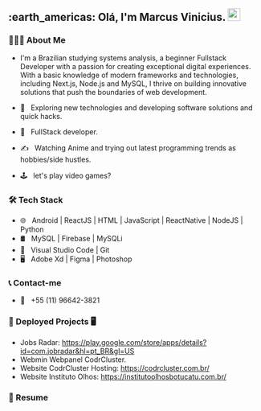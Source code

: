 <h2> :earth_americas: Olá, I'm Marcus Vinicius. <img src="https://github.com/souvikguria98/souvikguria98/blob/master/Hi.gif" width="25"></h2>

<h3> 👨🏻‍💻 About Me </h3>

- I'm a Brazilian studying systems analysis, a beginner Fullstack Developer with a passion for creating exceptional digital experiences. With a basic knowledge of modern frameworks and technologies, including Next.js, Node.js and MySQL, I thrive on building innovative solutions that push the boundaries of web development.

- 🤔 &nbsp; Exploring new technologies and developing software solutions and quick hacks.
- 💼 &nbsp; FullStack developer.
- ✍️ &nbsp; Watching Anime and trying out latest programming trends as hobbies/side hustles.
- 🕹 &nbsp; let's play video games?

<h3>🛠 Tech Stack</h3>

- 🌐 &nbsp; Android | ReactJS | HTML | JavaScript | ReactNative | NodeJS | Python
- 🛢 &nbsp; MySQL | Firebase  | MySQLi
- 🔧 &nbsp; Visual Studio Code | Git
- 🖥 &nbsp; Adobe Xd | Figma | Photoshop 

<h3>📞 Contact-me</h3>

- 📳 &nbsp; +55 (11) 96642-3821


<h3>📱 Deployed Projects 🖥️</h3>

- Jobs Radar: https://play.google.com/store/apps/details?id=com.jobradar&hl=pt_BR&gl=US<br>
- Webmin Webpanel CodrCluster.<br>
- Website CodrCluster Hosting: https://codrcluster.com.br/<br>
- Website Instituto Olhos: https://institutoolhosbotucatu.com.br/<br>

<h3> 📄 Resume </h3>
